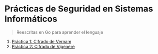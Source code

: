 # Prácticas de Seguridad en Sistemas Informáticos

> Reescritas en Go para aprender el lenguaje

1. [Práctica 1: Cifrado de Vernam](https://github.com/DanielRamosAcosta/seguridad-go/tree/master/prct01)
2. [Práctica 2: Cifrado de Vigenere](https://github.com/DanielRamosAcosta/seguridad-go/tree/master/prct02)
